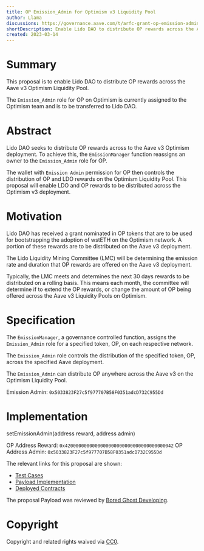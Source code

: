 ```yaml
---
title: OP Emission_Admin for Optimism v3 Liquidity Pool
author: Llama
discussions: https://governance.aave.com/t/arfc-grant-op-emission-admin-for-optimism-v3-liquidity-pool-to-lido-dao/11905
shortDescription: Enable Lido DAO to distribute OP rewards across the Aave v3 Optimism Liquidity Pool.
created: 2023-03-14
---
```


# Summary

This proposal is to enable Lido DAO to distribute OP rewards across the Aave v3 Optimism Liquidity Pool.

The `Emission_Admin` role for OP on Optimism is currently assigned to the Optimism team and is to be transferred to Lido DAO.

# Abstract

Lido DAO seeks to distribute OP rewards across to the Aave v3 Optimism deployment. To achieve this, the `EmissionManager` function reassigns an owner to the `Emission_Admin` role for OP.

The wallet with `Emission Admin` permission for OP then controls the distribution of OP and LDO rewards on the Optimism Liquidity Pool. This proposal will enable LDO and OP rewards to be distributed across the Optimism v3 deployment. 

# Motivation

Lido DAO has received a grant nominated in OP tokens that are to be used for bootstrapping the adoption of wstETH on the Optimism network. A portion of these rewards are to be distributed on the Aave v3 deployment. 

The Lido Liquidity Mining Committee (LMC) will be determining the emission rate and duration that OP rewards are offered on the Aave v3 deployment.

Typically, the LMC meets and determines the next 30 days rewards to be distributed on a rolling basis. This means each month, the committee will determine if to extend the OP rewards, or change the amount of OP being offered across the Aave v3 Liquidity Pools on Optimism.

# Specification

The `EmissionManager`, a governance controlled function, assigns the `Emission_Admin` role for a specified token, OP, on each respective network. 

The `Emission_Admin` role controls the distribution of the specified token, OP, across the specified Aave deployment.

The `Emission_Admin` can distribute OP anywhere across the Aave v3 on the Optimism Liquidity Pool.

Emission Admin: `0x5033823F27c5f977707B58F0351adcD732C955Dd`

# Implementation

setEmissionAdmin(address reward, address admin)

OP Address Reward: `0x4200000000000000000000000000000000000042`
OP Address Admin: `0x5033823F27c5f977707B58F0351adcD732C955Dd`

The relevant links for this proposal are shown:

  * [Test Cases](XXX)
  * [Payload Implementation](XXX)
  * [Deployed Contracts](XXX)

The proposal Payload was reviewed by [Bored Ghost Developing](https://bgdlabs.com/).

# Copyright

Copyright and related rights waived via [CC0](https://creativecommons.org/publicdomain/zero/1.0/).


